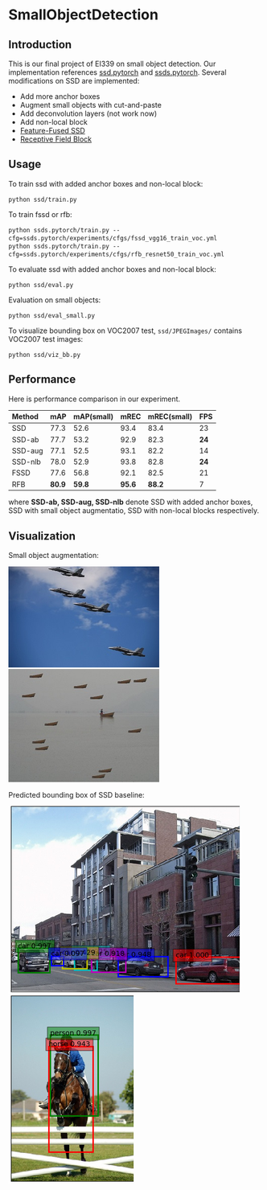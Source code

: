 # SmallObjectDetection

## Introduction
This is our final project of EI339 on small object detection. Our implementation references [ssd.pytorch](https://github.com/amdegroot/ssd.pytorch) and [ssds.pytorch](https://github.com/ShuangXieIrene/ssds.pytorch). Several modifications on SSD are implemented:
+ Add more anchor boxes
+ Augment small objects with cut-and-paste
+ Add deconvolution layers (not work now)
+ Add non-local block
+ [Feature-Fused SSD](https://arxiv.org/abs/1709.05054)
+ [Receptive Field Block](https://arxiv.org/abs/1711.07767)



## Usage
To train ssd with added anchor boxes and non-local block:
```
python ssd/train.py
```
To train fssd or rfb:
```
python ssds.pytorch/train.py --cfg=ssds.pytorch/experiments/cfgs/fssd_vgg16_train_voc.yml
python ssds.pytorch/train.py --cfg=ssds.pytorch/experiments/cfgs/rfb_resnet50_train_voc.yml
```

To evaluate ssd with added anchor boxes and non-local block:
```
python ssd/eval.py
```
Evaluation on small objects:
```
python ssd/eval_small.py
```

To visualize bounding box on VOC2007 test, `ssd/JPEGImages/` contains VOC2007 test images:
```
python ssd/viz_bb.py
```

## Performance
Here is performance comparison in our experiment.

| Method | mAP | mAP(small) | mREC | mREC(small)| FPS |
| :-----| :---- | :---- | :-----| :---- | :---- |
| SSD | 77.3 | 52.6 | 93.4 | 83.4 | 23 |
| SSD-ab | 77.7 | 53.2 | 92.9 | 82.3 | **24** |
| SSD-aug | 77.1 | 52.5 | 93.1 | 82.2 | 14 |
| SSD-nlb | 78.0 | 52.9 | 93.8 | 82.8 | **24** |
| FSSD | 77.6 | 56.8 | 92.1 | 82.5 | 21 |
| RFB | **80.9** | **59.8** | **95.6** | **88.2** | 7 |

where **SSD-ab, SSD-aug, SSD-nlb** denote SSD with added anchor boxes,  SSD with small object augmentatio, SSD with non-local blocks respectively.

## Visualization 
Small object augmentation:

![image](ssd/imgs/air.jpg) ![image](ssd/imgs/boat.jpg)

Predicted bounding box of SSD baseline:

![image](ssd/imgs/img1.png) ![image](ssd/imgs/img2.png)











